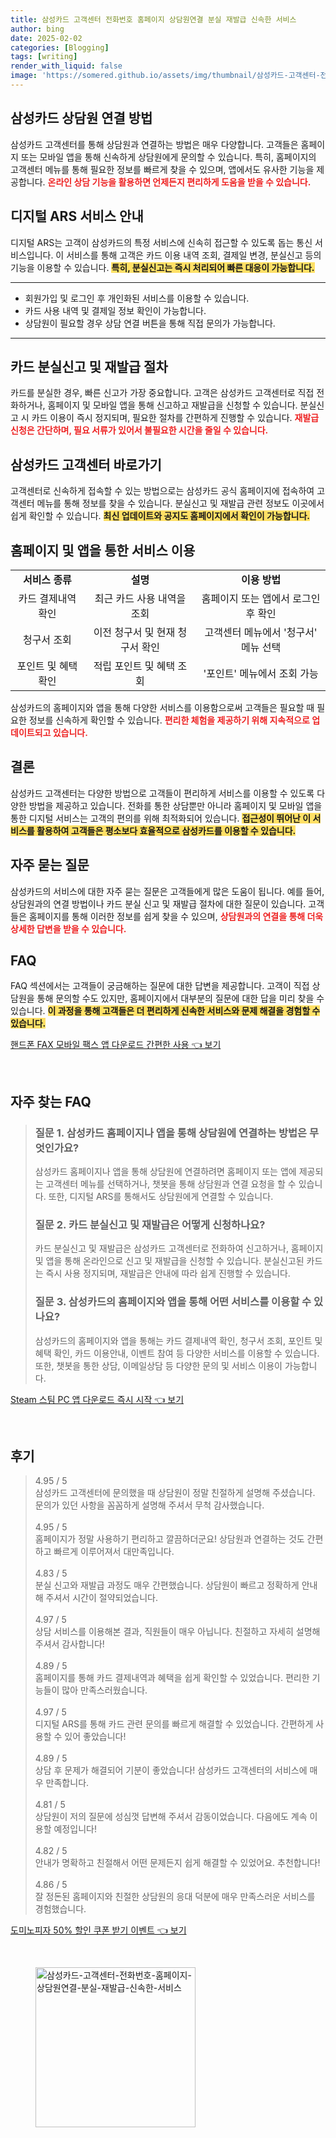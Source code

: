 ```yaml
---
title: 삼성카드 고객센터 전화번호 홈페이지 상담원연결 분실 재발급 신속한 서비스
author: bing
date: 2025-02-02
categories: [Blogging]
tags: [writing]
render_with_liquid: false
image: 'https://somered.github.io/assets/img/thumbnail/삼성카드-고객센터-전화번호-홈페이지-상담원연결-분실-재발급-신속한-서비스.webp'
---
```



<h2 id='삼성카드_상담원_연결'>삼성카드 상담원 연결 방법</h2>

<p>삼성카드 고객센터를 통해 상담원과 연결하는 방법은 매우 다양합니다. 고객들은 홈페이지 또는 모바일 앱을 통해 신속하게 상담원에게 문의할 수 있습니다. 특히, 홈페이지의 고객센터 메뉴를 통해 필요한 정보를 빠르게 찾을 수 있으며, 앱에서도 유사한 기능을 제공합니다. <b><span style="color: #ee2323;">온라인 상담 기능을 활용하면 언제든지 편리하게 도움을 받을 수 있습니다.</span></b></p>

<h2 id='디지털_ARS_서비스'>디지털 ARS 서비스 안내</h2>

<p>디지털 ARS는 고객이 삼성카드의 특정 서비스에 신속히 접근할 수 있도록 돕는 통신 서비스입니다. 이 서비스를 통해 고객은 카드 이용 내역 조회, 결제일 변경, 분실신고 등의 기능을 이용할 수 있습니다. <b><span style="background-color: #ffe066;">특히, 분실신고는 즉시 처리되어 빠른 대응이 가능합니다.</span></b></p>

<hr />

<ul>
    <li>회원가입 및 로그인 후 개인화된 서비스를 이용할 수 있습니다.</li>
    <li>카드 사용 내역 및 결제일 정보 확인이 가능합니다.</li>
    <li>상담원이 필요할 경우 상담 연결 버튼을 통해 직접 문의가 가능합니다.</li>
</ul>

<hr />

<h2 id='카드_분실신고_및_재발급'>카드 분실신고 및 재발급 절차</h2>

<p>카드를 분실한 경우, 빠른 신고가 가장 중요합니다. 고객은 삼성카드 고객센터로 직접 전화하거나, 홈페이지 및 모바일 앱을 통해 신고하고 재발급을 신청할 수 있습니다. 분실신고 시 카드 이용이 즉시 정지되며, 필요한 절차를 간편하게 진행할 수 있습니다. <b><span style="color: #ee2323;">재발급 신청은 간단하며, 필요 서류가 있어서 불필요한 시간을 줄일 수 있습니다.</span></b></p>

<h2 id='삼성카드_고객센터_바로가기'>삼성카드 고객센터 바로가기</h2>

<p>고객센터로 신속하게 접속할 수 있는 방법으로는 삼성카드 공식 홈페이지에 접속하여 고객센터 메뉴를 통해 정보를 찾을 수 있습니다. 분실신고 및 재발급 관련 정보도 이곳에서 쉽게 확인할 수 있습니다. <b><span style="background-color: #ffe066;">최신 업데이트와 공지도 홈페이지에서 확인이 가능합니다.</span></b></p>

<h2 id='홈페이지_및_앱_서비스_이용'>홈페이지 및 앱을 통한 서비스 이용</h2>

<table>
    <tr>
        <td style="text-align: center; height: 17px;"><b>서비스 종류</b></td>
        <td style="text-align: center; height: 17px;"><b>설명</b></td>
        <td style="text-align: center; height: 17px;"><b>이용 방법</b></td>
    </tr>
    <tr>
        <td style="text-align: center; height: 17px;">카드 결제내역 확인</td>
        <td style="text-align: center; height: 17px;">최근 카드 사용 내역을 조회</td>
        <td style="text-align: center; height: 17px;">홈페이지 또는 앱에서 로그인 후 확인</td>
    </tr>
    <tr>
        <td style="text-align: center; height: 17px;">청구서 조회</td>
        <td style="text-align: center; height: 17px;">이전 청구서 및 현재 청구서 확인</td>
        <td style="text-align: center; height: 17px;">고객센터 메뉴에서 '청구서' 메뉴 선택</td>
    </tr>
    <tr>
        <td style="text-align: center; height: 17px;">포인트 및 혜택 확인</td>
        <td style="text-align: center; height: 17px;">적립 포인트 및 혜택 조회</td>
        <td style="text-align: center; height: 17px;">'포인트' 메뉴에서 조회 가능</td>
    </tr>
</table>

<p>삼성카드의 홈페이지와 앱을 통해 다양한 서비스를 이용함으로써 고객들은 필요할 때 필요한 정보를 신속하게 확인할 수 있습니다. <b><span style="color: #ee2323;">편리한 체험을 제공하기 위해 지속적으로 업데이트되고 있습니다.</span></b></p>

<h2 id='결론'>결론</h2>

<p>삼성카드 고객센터는 다양한 방법으로 고객들이 편리하게 서비스를 이용할 수 있도록 다양한 방법을 제공하고 있습니다. 전화를 통한 상담뿐만 아니라 홈페이지 및 모바일 앱을 통한 디지털 서비스는 고객의 편의를 위해 최적화되어 있습니다. <b><span style="background-color: #ffe066;">접근성이 뛰어난 이 서비스를 활용하여 고객들은 평소보다 효율적으로 삼성카드를 이용할 수 있습니다.</span></b></p>

<h2 id='자주_묻는_질문'>자주 묻는 질문</h2>

<p>삼성카드의 서비스에 대한 자주 묻는 질문은 고객들에게 많은 도움이 됩니다. 예를 들어, 상담원과의 연결 방법이나 카드 분실 신고 및 재발급 절차에 대한 질문이 있습니다. 고객들은 홈페이지를 통해 이러한 정보를 쉽게 찾을 수 있으며, <b><span style="color: #ee2323;">상담원과의 연결을 통해 더욱 상세한 답변을 받을 수 있습니다.</span></b></p>

<h2 id='FAQ'>FAQ</h2>

<p>FAQ 섹션에서는 고객들이 궁금해하는 질문에 대한 답변을 제공합니다. 고객이 직접 상담원을 통해 문의할 수도 있지만, 홈페이지에서 대부분의 질문에 대한 답을 미리 찾을 수 있습니다. <b><span style="background-color: #ffe066;">이 과정을 통해 고객들은 더 편리하게 신속한 서비스와 문제 해결을 경험할 수 있습니다.</span></b></p>


<p><a class="click-button" title="핸드폰 FAX 모바일 팩스 앱 다운로드 간편한 사용" href="https://somered.github.io/posts/%ED%95%B8%EB%93%9C%ED%8F%B0-FAX-%EB%AA%A8%EB%B0%94%EC%9D%BC-%ED%8C%A9%EC%8A%A4-%EC%95%B1-%EB%8B%A4%EC%9A%B4%EB%A1%9C%EB%93%9C-%EA%B0%84%ED%8E%B8%ED%95%9C-%EC%82%AC%EC%9A%A9/" rel="dofollow">핸드폰 FAX 모바일 팩스 앱 다운로드 간편한 사용 👈 보기</a></p><br>
<h2 id='자주_찾는_FAQ'>자주 찾는 FAQ</h2>
<div itemscope="" itemtype="https://schema.org/FAQPage"> 
<blockquote> 
<div itemscope="" itemprop="mainEntity" itemtype="https://schema.org/Question"> 
<h3 itemprop="name">질문 1. 삼성카드 홈페이지나 앱을 통해 상담원에 연결하는 방법은 무엇인가요?</h3> 
<div itemscope="" itemprop="acceptedAnswer" itemtype="https://schema.org/Answer"> 
<span itemprop="text"> 
<p>삼성카드 홈페이지나 앱을 통해 상담원에 연결하려면 홈페이지 또는 앱에 제공되는 고객센터 메뉴를 선택하거나, 챗봇을 통해 상담원과 연결 요청을 할 수 있습니다. 또한, 디지털 ARS를 통해서도 상담원에게 연결할 수 있습니다.</p> 
</span> 
</div> 
</div> 
<div itemscope="" itemprop="mainEntity" itemtype="https://schema.org/Question"> 
<h3 itemprop="name">질문 2. 카드 분실신고 및 재발급은 어떻게 신청하나요?</h3> 
<div itemscope="" itemprop="acceptedAnswer" itemtype="https://schema.org/Answer"> 
<span itemprop="text"> 
<p>카드 분실신고 및 재발급은 삼성카드 고객센터로 전화하여 신고하거나, 홈페이지 및 앱을 통해 온라인으로 신고 및 재발급을 신청할 수 있습니다. 분실신고된 카드는 즉시 사용 정지되며, 재발급은 안내에 따라 쉽게 진행할 수 있습니다.</p> 
</span> 
</div> 
</div> 
<div itemscope="" itemprop="mainEntity" itemtype="https://schema.org/Question"> 
<h3 itemprop="name">질문 3. 삼성카드의 홈페이지와 앱을 통해 어떤 서비스를 이용할 수 있나요?</h3> 
<div itemscope="" itemprop="acceptedAnswer" itemtype="https://schema.org/Answer"> 
<span itemprop="text"> 
<p>삼성카드의 홈페이지와 앱을 통해는 카드 결제내역 확인, 청구서 조회, 포인트 및 혜택 확인, 카드 이용안내, 이벤트 참여 등 다양한 서비스를 이용할 수 있습니다. 또한, 챗봇을 통한 상담, 이메일상담 등 다양한 문의 및 서비스 이용이 가능합니다.</p> 
</span> 
</div> 
</div> 
</blockquote> 
</div>
<p><a class="click-button" title="Steam 스팀 PC 앱 다운로드 즉시 시작" href="https://somered.github.io/posts/Steam-%EC%8A%A4%ED%8C%80-PC-%EC%95%B1-%EB%8B%A4%EC%9A%B4%EB%A1%9C%EB%93%9C-%EC%A6%89%EC%8B%9C-%EC%8B%9C%EC%9E%91/" rel="dofollow">Steam 스팀 PC 앱 다운로드 즉시 시작 👈 보기</a></p><br>
<h2 id='후기'>후기</h2>
<div itemscope itemtype="https://schema.org/Product">
  <blockquote>
  <div itemprop="review" itemscope itemtype="https://schema.org/Review">
      <div itemprop="reviewRating" itemscope itemtype="https://schema.org/Rating"> <span itemprop="ratingValue">4.95</span> / <span itemprop="bestRating">5</span> </div>
      <span itemprop="reviewBody">삼성카드 고객센터에 문의했을 때 상담원이 정말 친절하게 설명해 주셨습니다. 문의가 있던 사항을 꼼꼼하게 설명해 주셔서 무척 감사했습니다.</span>
  </div>
  <br>
  <div itemprop="review" itemscope itemtype="https://schema.org/Review">
      <div itemprop="reviewRating" itemscope itemtype="https://schema.org/Rating"> <span itemprop="ratingValue">4.95</span> / <span itemprop="bestRating">5</span> </div>
      <span itemprop="reviewBody">홈페이지가 정말 사용하기 편리하고 깔끔하더군요! 상담원과 연결하는 것도 간편하고 빠르게 이루어져서 대만족입니다.</span>
  </div>
  <br>
  <div itemprop="review" itemscope itemtype="https://schema.org/Review">
      <div itemprop="reviewRating" itemscope itemtype="https://schema.org/Rating"> <span itemprop="ratingValue">4.83</span> / <span itemprop="bestRating">5</span> </div>
      <span itemprop="reviewBody">분실 신고와 재발급 과정도 매우 간편했습니다. 상담원이 빠르고 정확하게 안내해 주셔서 시간이 절약되었습니다.</span>
  </div>
  <br>
  <div itemprop="review" itemscope itemtype="https://schema.org/Review">
      <div itemprop="reviewRating" itemscope itemtype="https://schema.org/Rating"> <span itemprop="ratingValue">4.97</span> / <span itemprop="bestRating">5</span> </div>
      <span itemprop="reviewBody">상담 서비스를 이용해본 결과, 직원들이 매우 아닙니다. 친절하고 자세히 설명해 주셔서 감사합니다!</span>
  </div>
  <br>
  <div itemprop="review" itemscope itemtype="https://schema.org/Review">
      <div itemprop="reviewRating" itemscope itemtype="https://schema.org/Rating"> <span itemprop="ratingValue">4.89</span> / <span itemprop="bestRating">5</span> </div>
      <span itemprop="reviewBody">홈페이지를 통해 카드 결제내역과 혜택을 쉽게 확인할 수 있었습니다. 편리한 기능들이 많아 만족스러웠습니다.</span>
  </div>
  <br>
  <div itemprop="review" itemscope itemtype="https://schema.org/Review">
      <div itemprop="reviewRating" itemscope itemtype="https://schema.org/Rating"> <span itemprop="ratingValue">4.97</span> / <span itemprop="bestRating">5</span> </div>
      <span itemprop="reviewBody">디지털 ARS를 통해 카드 관련 문의를 빠르게 해결할 수 있었습니다. 간편하게 사용할 수 있어 좋았습니다!</span>
  </div>
  <br>
  <div itemprop="review" itemscope itemtype="https://schema.org/Review">
      <div itemprop="reviewRating" itemscope itemtype="https://schema.org/Rating"> <span itemprop="ratingValue">4.89</span> / <span itemprop="bestRating">5</span> </div>
      <span itemprop="reviewBody">상담 후 문제가 해결되어 기분이 좋았습니다! 삼성카드 고객센터의 서비스에 매우 만족합니다.</span>
  </div>
  <br>
  <div itemprop="review" itemscope itemtype="https://schema.org/Review">
      <div itemprop="reviewRating" itemscope itemtype="https://schema.org/Rating"> <span itemprop="ratingValue">4.81</span> / <span itemprop="bestRating">5</span> </div>
      <span itemprop="reviewBody">상담원이 저의 질문에 성심껏 답변해 주셔서 감동이었습니다. 다음에도 계속 이용할 예정입니다!</span>
  </div>
  <br>
  <div itemprop="review" itemscope itemtype="https://schema.org/Review">
      <div itemprop="reviewRating" itemscope itemtype="https://schema.org/Rating"> <span itemprop="ratingValue">4.82</span> / <span itemprop="bestRating">5</span> </div>
      <span itemprop="reviewBody">안내가 명확하고 친절해서 어떤 문제든지 쉽게 해결할 수 있었어요. 추천합니다!</span>
  </div>
  <br>
  <div itemprop="review" itemscope itemtype="https://schema.org/Review">
      <div itemprop="reviewRating" itemscope itemtype="https://schema.org/Rating"> <span itemprop="ratingValue">4.86</span> / <span itemprop="bestRating">5</span> </div>
      <span itemprop="reviewBody">잘 정돈된 홈페이지와 친절한 상담원의 응대 덕분에 매우 만족스러운 서비스를 경험했습니다.</span>
  </div>
  </blockquote>
</div>
<p><a class="click-button" title="도미노피자 50% 할인 쿠폰 받기 이벤트" href="https://somered.github.io/posts/%EB%8F%84%EB%AF%B8%EB%85%B8%ED%94%BC%EC%9E%90-50-%ED%95%A0%EC%9D%B8-%EC%BF%A0%ED%8F%B0-%EB%B0%9B%EA%B8%B0-%EC%9D%B4%EB%B2%A4%ED%8A%B8/" rel="dofollow">도미노피자 50% 할인 쿠폰 받기 이벤트 👈 보기</a></p><br>
<figure class="image"><img src="https://somered.github.io/assets/img/thumbnail/삼성카드-고객센터-전화번호-홈페이지-상담원연결-분실-재발급-신속한-서비스.webp" alt="삼성카드-고객센터-전화번호-홈페이지-상담원연결-분실-재발급-신속한-서비스" width="256" height="256"></figure>